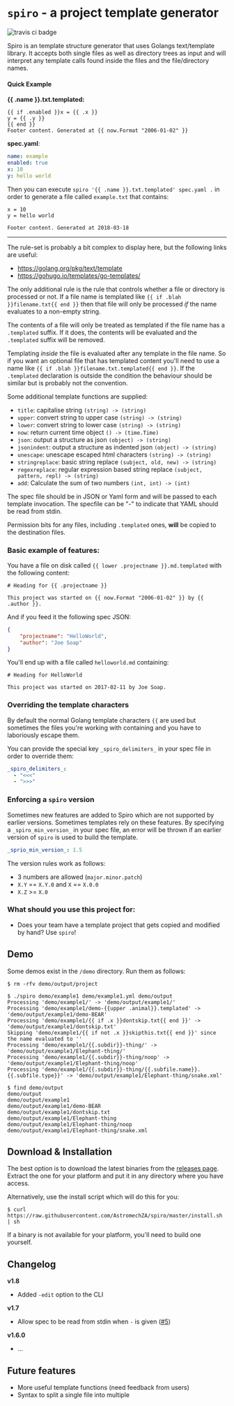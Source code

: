 # `spiro` - a project template generator

![travis ci badge](https://travis-ci.org/AstromechZA/spiro.svg?branch=master)

Spiro is an template structure generator that uses Golangs text/template library. It accepts both single files as well as directory trees as input and will interpret any template calls found inside the files and the file/directory names.

#### Quick Example

**{{ .name }}.txt.templated:**

```
{{ if .enabled }}x = {{ .x }}
y = {{ .y }}
{{ end }}
Footer content. Generated at {{ now.Format "2006-01-02" }}
```

**spec.yaml**:

```yaml
name: example
enabled: true
x: 10
y: hello world
```

Then you can execute `spiro '{{ .name }}.txt.templated' spec.yaml .` in order to generate a file called `example.txt` that contains:

```
x = 10
y = hello world

Footer content. Generated at 2018-03-18
```

---

The rule-set is probably a bit complex to display here, but the following links are useful:

- https://golang.org/pkg/text/template
- https://gohugo.io/templates/go-templates/

The only additional rule is the rule that controls whether a file or directory is processed or not. If a file name is templated like `{{ if .blah }}filename.txt{{ end }}` then that file will only be processed _if_ the name evaluates to a non-empty string.

The contents of a file will only be treated as templated if the file name has a `.templated` suffix. If it does, the contents will be evaluated and the `.templated` suffix will be removed.

Templating _inside_ the file is evaluated after any template in the file name. So if you want an optional file that has templated content you'll need to use a name like `{{ if .blah }}filename.txt.templated{{ end }}`. If the `.templated` declaration is outside the condition the behaviour should be similar but is probably not the convention.

Some additional template functions are supplied:

- `title`: capitalise string `(string) -> (string)`
- `upper`: convert string to upper case `(string) -> (string)`
- `lower`: convert string to lower case `(string) -> (string)`
- `now`: return current time object `() -> (time.Time)`
- `json`: output a structure as json `(object) -> (string)`
- `jsonindent`: output a structure as indented json `(object) -> (string)`
- `unescape`: unescape escaped html characters `(string) -> (string)`
- `stringreplace`: basic string replace `(subject, old, new) -> (string)`
- `regexreplace`: regular expression based string replace `(subject, pattern, repl) -> (string)`
- `add`: Calculate the sum of two numbers `(int, int) -> (int)`

The spec file should be in JSON or Yaml form and will be passed to each template invocation. The specfile can be "-" to indicate that YAML should be read from stdin.

Permission bits for any files, including `.templated` ones, **will** be copied to the destination files.

### Basic example of features:

You have a file on disk called `{{ lower .projectname }}.md.templated` with the following content:

```
# Heading for {{ .projectname }}

This project was started on {{ now.Format "2006-01-02" }} by {{ .author }}.
```

And if you feed it the following spec JSON:

```json
{
    "projectname": "HelloWorld",
    "author": "Joe Soap"
}
```

You'll end up with a file called `helloworld.md` containing:

```
# Heading for HelloWorld

This project was started on 2017-02-11 by Joe Soap.
```

### Overriding the template characters

By default the normal Golang template characters `{{` are used but sometimes the files you're working with containing and you have to laboriously escape them.

You can provide the special key `_spiro_delimiters_` in your spec file in order to override them:

```yaml
_spiro_delimiters_:
  - "<<<"
  - ">>>"
```

### Enforcing a `spiro` version

Sometimes new features are added to Spiro which are not supported by earlier versions. Sometimes templates rely on these features. By specifying a `_spiro_min_version_` in your spec file, an error will be thrown if an earlier version of `spiro` is used to build the template.

```yaml
_sprio_min_version_: 1.5
```

The version rules work as follows:

- 3 numbers are allowed (`major.minor.patch`)
- `X.Y` == `X.Y.0` and `X` == `X.0.0`
- `X.Z` >= `X.0`

### What should you use this project for:

- Does your team have a template project that gets copied and modified by hand? Use `spiro`!

## Demo

Some demos exist in the `/demo` directory. Run them as follows:

```
$ rm -rfv demo/output/project

$ ./spiro demo/example1 demo/example1.yml demo/output
Processing 'demo/example1/' -> 'demo/output/example1/'
Processing 'demo/example1/demo-{{upper .animal}}.templated' -> 'demo/output/example1/demo-BEAR'
Processing 'demo/example1/{{ if .x }}dontskip.txt{{ end }}' -> 'demo/output/example1/dontskip.txt'
Skipping 'demo/example1/{{ if not .x }}skipthis.txt{{ end }}' since the name evaluated to ''
Processing 'demo/example1/{{.subdir}}-thing/' -> 'demo/output/example1/Elephant-thing/'
Processing 'demo/example1/{{.subdir}}-thing/noop' -> 'demo/output/example1/Elephant-thing/noop'
Processing 'demo/example1/{{.subdir}}-thing/{{.subfile.name}}.{{.subfile.type}}' -> 'demo/output/example1/Elephant-thing/snake.xml'

$ find demo/output
demo/output
demo/output/example1
demo/output/example1/demo-BEAR
demo/output/example1/dontskip.txt
demo/output/example1/Elephant-thing
demo/output/example1/Elephant-thing/noop
demo/output/example1/Elephant-thing/snake.xml
```

## Download & Installation

The best option is to download the latest binaries from the [releases page](https://github.com/AstromechZA/spiro/releases). Extract the one for your platform and put it in any directory where you have access.

Alternatively, use the install script which will do this for you:

```
$ curl https://raw.githubusercontent.com/AstromechZA/spiro/master/install.sh | sh
```

If a binary is not available for your platform, you'll need to build one yourself.

## Changelog

**v1.8**

- Added `-edit` option to the CLI

**v1.7**

- Allow spec to be read from stdin when `-` is given ([#5](https://github.com/AstromechZA/spiro/issues/5))

**v1.6.0**

- ...

## Future features

- More useful template functions (need feedback from users)
- Syntax to split a single file into multiple

